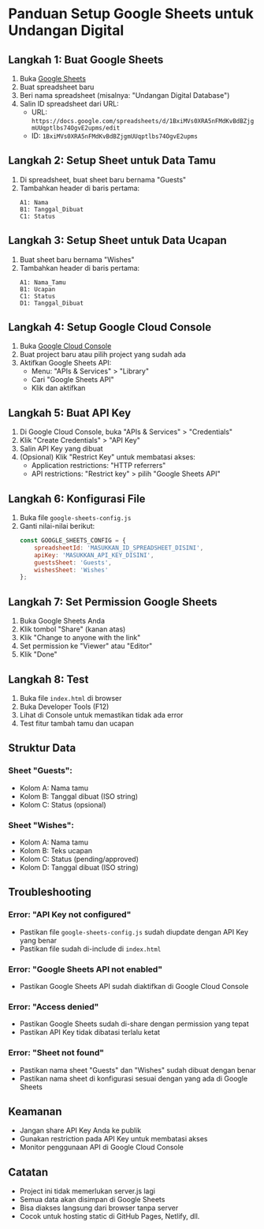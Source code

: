 # Panduan Setup Google Sheets untuk Undangan Digital

## Langkah 1: Buat Google Sheets

1. Buka [Google Sheets](https://sheets.google.com)
2. Buat spreadsheet baru
3. Beri nama spreadsheet (misalnya: "Undangan Digital Database")
4. Salin ID spreadsheet dari URL:
   - URL: `https://docs.google.com/spreadsheets/d/1BxiMVs0XRA5nFMdKvBdBZjgmUUqptlbs74OgvE2upms/edit`
   - ID: `1BxiMVs0XRA5nFMdKvBdBZjgmUUqptlbs74OgvE2upms`

## Langkah 2: Setup Sheet untuk Data Tamu

1. Di spreadsheet, buat sheet baru bernama "Guests"
2. Tambahkan header di baris pertama:
   ```
   A1: Nama
   B1: Tanggal_Dibuat
   C1: Status
   ```

## Langkah 3: Setup Sheet untuk Data Ucapan

1. Buat sheet baru bernama "Wishes"
2. Tambahkan header di baris pertama:
   ```
   A1: Nama_Tamu
   B1: Ucapan
   C1: Status
   D1: Tanggal_Dibuat
   ```

## Langkah 4: Setup Google Cloud Console

1. Buka [Google Cloud Console](https://console.cloud.google.com/)
2. Buat project baru atau pilih project yang sudah ada
3. Aktifkan Google Sheets API:
   - Menu: "APIs & Services" > "Library"
   - Cari "Google Sheets API"
   - Klik dan aktifkan

## Langkah 5: Buat API Key

1. Di Google Cloud Console, buka "APIs & Services" > "Credentials"
2. Klik "Create Credentials" > "API Key"
3. Salin API Key yang dibuat
4. (Opsional) Klik "Restrict Key" untuk membatasi akses:
   - Application restrictions: "HTTP referrers"
   - API restrictions: "Restrict key" > pilih "Google Sheets API"

## Langkah 6: Konfigurasi File

1. Buka file `google-sheets-config.js`
2. Ganti nilai-nilai berikut:
   ```javascript
   const GOOGLE_SHEETS_CONFIG = {
       spreadsheetId: 'MASUKKAN_ID_SPREADSHEET_DISINI',
       apiKey: 'MASUKKAN_API_KEY_DISINI',
       guestsSheet: 'Guests',
       wishesSheet: 'Wishes'
   };
   ```

## Langkah 7: Set Permission Google Sheets

1. Buka Google Sheets Anda
2. Klik tombol "Share" (kanan atas)
3. Klik "Change to anyone with the link"
4. Set permission ke "Viewer" atau "Editor"
5. Klik "Done"

## Langkah 8: Test

1. Buka file `index.html` di browser
2. Buka Developer Tools (F12)
3. Lihat di Console untuk memastikan tidak ada error
4. Test fitur tambah tamu dan ucapan

## Struktur Data

### Sheet "Guests":
- Kolom A: Nama tamu
- Kolom B: Tanggal dibuat (ISO string)
- Kolom C: Status (opsional)

### Sheet "Wishes":
- Kolom A: Nama tamu
- Kolom B: Teks ucapan
- Kolom C: Status (pending/approved)
- Kolom D: Tanggal dibuat (ISO string)

## Troubleshooting

### Error: "API Key not configured"
- Pastikan file `google-sheets-config.js` sudah diupdate dengan API Key yang benar
- Pastikan file sudah di-include di `index.html`

### Error: "Google Sheets API not enabled"
- Pastikan Google Sheets API sudah diaktifkan di Google Cloud Console

### Error: "Access denied"
- Pastikan Google Sheets sudah di-share dengan permission yang tepat
- Pastikan API Key tidak dibatasi terlalu ketat

### Error: "Sheet not found"
- Pastikan nama sheet "Guests" dan "Wishes" sudah dibuat dengan benar
- Pastikan nama sheet di konfigurasi sesuai dengan yang ada di Google Sheets

## Keamanan

- Jangan share API Key Anda ke publik
- Gunakan restriction pada API Key untuk membatasi akses
- Monitor penggunaan API di Google Cloud Console

## Catatan

- Project ini tidak memerlukan server.js lagi
- Semua data akan disimpan di Google Sheets
- Bisa diakses langsung dari browser tanpa server
- Cocok untuk hosting static di GitHub Pages, Netlify, dll. 